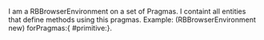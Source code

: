 I am a RBBrowserEnvironment on a set of Pragmas.
I containt all entities that define methods using this pragmas.
Example:
(RBBrowserEnvironment new) forPragmas:{ #primitive:}.